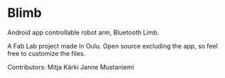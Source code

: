 # Blimb
Android app controllable robot arm, Bluetooth Limb.

A Fab Lab project made in Oulu.
Open source excluding the app, so feel free to customize the files. 

Contributors:
Mitja Kärki
Janne Mustaniemi
